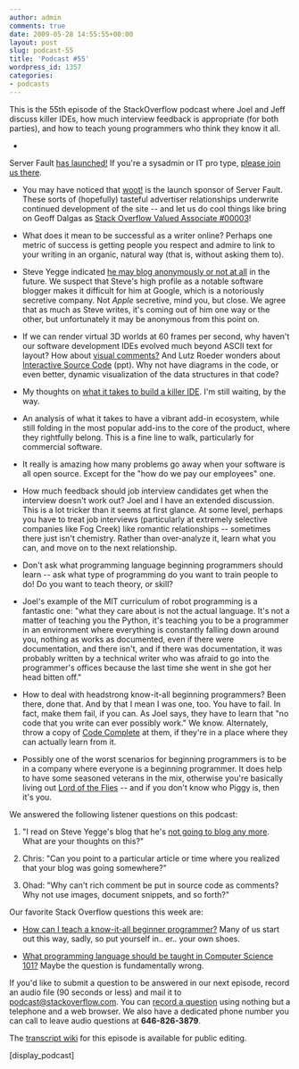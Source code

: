 ```yaml
---
author: admin
comments: true
date: 2009-05-28 14:55:55+00:00
layout: post
slug: podcast-55
title: 'Podcast #55'
wordpress_id: 1357
categories:
- podcasts
---
```


This is the 55th episode of the StackOverflow podcast where Joel and Jeff discuss killer IDEs, how much interview feedback is appropriate (for both parties), and how to teach young programmers who think they know it all.






  * 
Server Fault [has launched!](http://blog.stackoverflow.com/2009/05/server-fault-public-beta-launches/) If you're a sysadmin or IT pro type, [please join us there](http://serverfault.com).   



  * You may have noticed that [woot!](http://www.woot.com/) is the launch sponsor of Server Fault. These sorts of (hopefully) tasteful advertiser relationships underwrite continued development of the site -- and let us do cool things like bring on Geoff Dalgas as [Stack Overflow Valued Associate #00003](http://blog.stackoverflow.com/2009/05/welcome-stack-overflow-valued-associate-00003/)!


  * What does it mean to be successful as a writer online? Perhaps one metric of success is getting people you respect and admire to link to your writing in an organic, natural way (that is, without asking them to).


  * Steve Yegge indicated [he may blog anonymously or not at all](http://steve-yegge.blogspot.com/2009/05/programmers-view-of-universe-part-3.html) in the future. We suspect that Steve's high profile as a notable software blogger makes it difficult for him at Google, which is a notoriously secretive company. Not _Apple_ secretive, mind you, but close. We agree that as much as Steve writes, it's coming out of him one way or the other, but unfortunately it may be anonymous from this point on. 


  * If we can render virtual 3D worlds at 60 frames per second, why haven't our software development IDEs evolved much beyond ASCII text for layout? How about [visual comments?](http://www.scribd.com/doc/6889812/Visual-Comments) And Lutz Roeder wonders about [Interactive Source Code](http://www.lutzroeder.com/paper/InteractiveSourceCode.ppt) (ppt). Why not have diagrams in the code, or even better, dynamic visualization of the data structures in that code?  



  * My thoughts on [what it takes to build a killer IDE](http://www.codinghorror.com/blog/archives/000195.html). I'm still waiting, by the way.  



  * An analysis of what it takes to have a vibrant add-in ecosystem, while still folding in the most popular add-ins to the core of the product, where they rightfully belong. This is a fine line to walk, particularly for commercial software.


  * It really is amazing how many problems go away when your software is all open source. Except for the "how do we pay our employees" one.


  * How much feedback should job interview candidates get when the interview doesn't work out? Joel and I have an extended discussion. This is a lot tricker than it seems at first glance. At some level, perhaps you have to treat job interviews (particularly at extremely selective companies like Fog Creek) like romantic relationships -- sometimes there just isn't chemistry. Rather than over-analyze it, learn what you can, and move on to the next relationship.


  * Don't ask what programming language beginning programmers should learn -- ask what type of programming do you want to train people to do! Do you want to teach theory, or skill?   



  * Joel's example of the MIT curriculum of robot programming is a fantastic one: "what they care about is not the actual language. It's not a matter of teaching you the Python, it's teaching you to be a programmer in an environment where everything is constantly falling down around you, nothing as works as documented, even if there were documentation, and there isn't, and if there was documentation, it was probably written by a technical writer who was afraid to go into the programmer's offices because the last time she went in she got her head bitten off."


  * How to deal with headstrong know-it-all beginning programmers? Been there, done that. And by that I mean I was one, too. You have to fail. In fact, make them fail, if you can. As Joel says, they have to learn that "no code that you write can ever possibly work." We know. Alternately, throw a copy of [Code Complete](http://www.amazon.com/exec/obidos/ASIN/0735619670/codinghorror-20) at them, if they're in a place where they can actually learn from it.


  * Possibly one of the worst scenarios for beginning programmers is to be in a company where everyone is a beginning programmer. It does help to have some seasoned veterans in the mix, otherwise you're basically living out [Lord of the Flies](http://www.amazon.com/dp/0399529209/?tag=codinghorror-20) -- and if you don't know who Piggy is, then it's you.




We answered the following listener questions on this podcast:






  1. "I read on Steve Yegge's blog that he's [not going to blog any more](http://steve-yegge.blogspot.com/2009/05/programmers-view-of-universe-part-3.html). What are your thoughts on this?"


  2. Chris: "Can you point to a particular article or time where you realized that your blog was going somewhere?"


  3. Ohad: "Why can't rich comment be put in source code as comments? Why not use images, document snippets, and so forth?"




Our favorite Stack Overflow questions this week are:






  * [How can I teach a know-it-all beginner programmer?](http://stackoverflow.com/questions/868301/how-can-i-teach-a-know-it-all-beginner-programmer) Many of us start out this way, sadly, so put yourself in.. er.. your own shoes.[  
](http://stackoverflow.com/questions/332952/whats-up-with-o1)


  * [What programming language should be taught in Computer Science 101?](http://stackoverflow.com/questions/309160/what-programming-language-should-be-taught-in-computer-science-101) Maybe the question is fundamentally wrong.  






If you'd like to submit a question to be answered in our next episode, record an audio file (90 seconds or less) and mail it to [podcast@stackoverflow.com](mailto:podcast@stackoverflow.com). You can [record a question](http://blog.stackoverflow.com/index.php/2008/05/recording-podcast-questions-using-your-telephone/) using nothing but a telephone and a web browser. We also have a dedicated phone number you can call to leave audio questions at **646-826-3879**.






The [transcript wiki](https://stackoverflow.fogbugz.com/default.asp?W29056) for this episode is available for public editing.






[display_podcast]

